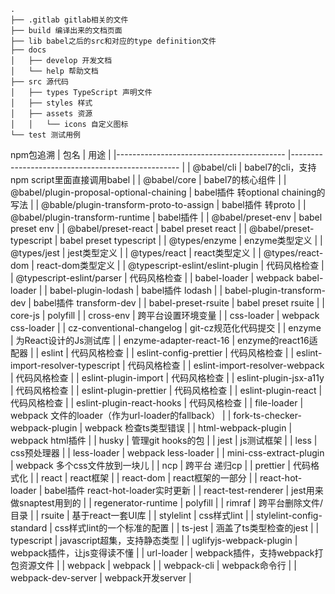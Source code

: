 ```
.
├── .gitlab gitlab相关的文件
├── build 编译出来的文档页面
├── lib babel之后的src和对应的type definition文件
├── docs
│   ├── develop 开发文档
│   └── help 帮助文档
├── src 源代码
│   ├── types TypeScript 声明文件
│   ├── styles 样式
│   ├── assets 资源
│   │   └── icons 自定义图标
└── test 测试用例
```

npm包追溯
| 包名                                     	| 用途                                             	|
|------------------------------------------	|--------------------------------------------------	|
| @babel/cli                               	| babel7的cli，支持npm script里面直接调用babel     	|
| @babel/core                              	| babel7的核心组件                                 	|
| @babel/plugin-proposal-optional-chaining 	| babel插件 转optional chaining的写法              	|
| @bable/plugin-transform-proto-to-assign  	| babel插件 转proto                                	|
| @babel/plugin-transform-runtime          	| babel插件                                        	|
| @babel/preset-env                        	| babel preset env                                 	|
| @babel/preset-react                      	| babel preset react                               	|
| @babel/preset-typescript                 	| babel preset typescript                          	|
| @types/enzyme                            	| enzyme类型定义                                   	|
| @types/jest                              	| jest类型定义                                     	|
| @types/react                             	| react类型定义                                    	|
| @types/react-dom                         	| react-dom类型定义                                	|
| @typescript-eslint/eslint-plugin         	| 代码风格检查                                     	|
| @typescript-eslint/parser                	| 代码风格检查                                     	|
| babel-loader                             	| webpack babel-loader                             	|
| babel-plugin-lodash                      	| babel插件 lodash                                 	|
| babel-plugin-transform-dev               	| babel插件 transform-dev                          	|
| babel-preset-rsuite                      	| babel preset rsuite                              	|
| core-js                                 	| polyfill                                      	|
| cross-env                                	| 跨平台设置环境变量                               	|
| css-loader                               	| webpack css-loader                               	|
| cz-conventional-changelog                	| git-cz规范化代码提交                             	|
| enzyme                                   	| 为React设计的Js测试库                            	|
| enzyme-adapter-react-16                  	| enzyme的react16适配器                            	|
| eslint                                   	| 代码风格检查                                     	|
| eslint-config-prettier                   	| 代码风格检查                                     	|
| eslint-import-resolver-typescript        	| 代码风格检查                                     	|
| eslint-import-resolver-webpack           	| 代码风格检查                                     	|
| eslint-plugin-import                     	| 代码风格检查                                     	|
| eslint-plugin-jsx-a11y                   	| 代码风格检查                                     	|
| eslint-plugin-prettier                   	| 代码风格检查                                     	|
| eslint-plugin-react                      	| 代码风格检查                                     	|
| eslint-plugin-react-hooks                	| 代码风格检查                                     	|
| file-loader                              	| webpack 文件的loader（作为url-loader的fallback） 	|
| fork-ts-checker-webpack-plugin           	| webpack 检查ts类型错误                           	|
| html-webpack-plugin                      	| webpack html插件                                 	|
| husky                                    	| 管理git hooks的包                                	|
| jest                                     	| js测试框架                                       	|
| less                                     	| css预处理器                                      	|
| less-loader                              	| webpack less-loader                              	|
| mini-css-extract-plugin                  	| webpack 多个css文件放到一块儿                    	|
| ncp                                      	| 跨平台 递归cp                                    	|
| prettier                                 	| 代码格式化                                       	|
| react                                    	| react框架                                        	|
| react-dom                                	| react框架的一部分                                	|
| react-hot-loader                         	| babel插件 react-hot-loader实时更新               	|
| react-test-renderer                      	| jest用来做snaptest用到的                         	|
| regenerator-runtime                      	| polyfill                                      	|
| rimraf                                   	| 跨平台删除文件/目录                              	|
| rsuite                                   	| 基于react一套UI库                                	|
| stylelint                                	| css样式lint                                      	|
| stylelint-config-standard                	| css样式lint的一个标准的配置                      	|
| ts-jest                                  	| 涵盖了ts类型检查的jest                           	|
| typescript                               	| javascript超集，支持静态类型                     	|
| uglifyjs-webpack-plugin                  	| webpack插件，让js变得读不懂                      	|
| url-loader                               	| webpack插件，支持webpack打包资源文件             	|
| webpack                                  	| webpack                                          	|
| webpack-cli                              	| webpack命令行                                    	|
| webpack-dev-server                       	| webpack开发server                                	|